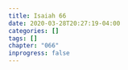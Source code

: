 ```yaml
---
title: Isaiah 66
date: 2020-03-28T20:27:19-04:00
categories: []
tags: []
chapter: "066"
inprogress: false
---
```


